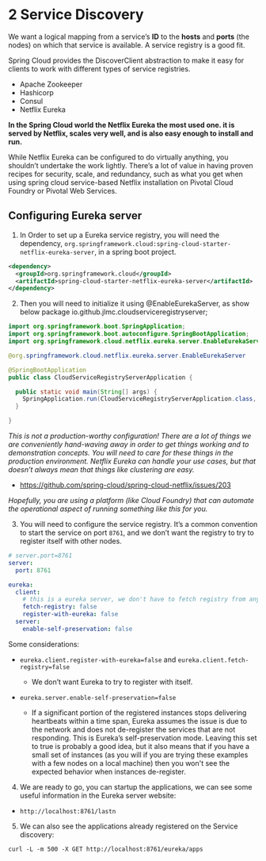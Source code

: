 # 2 Service Discovery


We want a logical mapping from a service’s **ID** to the **hosts** and **ports** (the nodes) on which that service is available. A service registry is a good fit.

Spring Cloud provides the DiscoverClient abstraction to make it easy for clients to work with different types of service registries.

- Apache Zookeeper
- Hashicorp
- Consul
- Netflix Eureka

**In the Spring Cloud world the Netflix Eureka the most used one. it is served by Netflix, scales very well, and is also easy enough to install and run.**

While Netflix Eureka can be configured to do virtually anything, you shouldn’t undertake the work lightly. There’s a lot of value in having proven recipes for security, scale, and redundancy, such as what you get when using spring cloud service-based Netflix installation on Pivotal Cloud Foundry or Pivotal Web Services.


## Configuring Eureka server

1. In Order to set up a Eureka service registry, you will need the dependency, `org.springframework.cloud:spring-cloud-starter-netflix-eureka-server`, in a spring boot project.

```xml
<dependency>
  <groupId>org.springframework.cloud</groupId>
  <artifactId>spring-cloud-starter-netflix-eureka-server</artifactId>
</dependency>
```

2. Then you will need to initialize it using @EnableEurekaServer, as show below package io.github.jlmc.cloudserviceregistryserver;
```java
import org.springframework.boot.SpringApplication;
import org.springframework.boot.autoconfigure.SpringBootApplication;
import org.springframework.cloud.netflix.eureka.server.EnableEurekaServer;

@org.springframework.cloud.netflix.eureka.server.EnableEurekaServer

@SpringBootApplication
public class CloudServiceRegistryServerApplication {

  public static void main(String[] args) {
    SpringApplication.run(CloudServiceRegistryServerApplication.class, args);
  }

}
```

_This is not a production-worthy configuration! There are a lot of things we are conveniently hand-waving away in order to get things working and to demonstration concepts. You will need to care for these things in the production environment. Netflix Eureka can handle your use cases, but that doesn’t always mean that things like clustering are easy._

  - https://github.com/spring-cloud/spring-cloud-netflix/issues/203
  
_Hopefully, you are using a platform (like Cloud Foundry) that can automate the operational aspect of running something like this for you._


3. You will need to configure the service registry. It’s a common convention to start the service on port `8761`, and we don’t want the registry to try to register itself with other nodes.
```yaml
# server.port=8761
server:
  port: 8761

eureka:
  client:
    # this is a eureka server, we don't have to fetch registry from any other place.
    fetch-registry: false
    register-with-eureka: false
  server:
    enable-self-preservation: false
```

Some considerations:

- `eureka.client.register-with-eureka=false` and `eureka.client.fetch-registry=false`
  - We don’t want Eureka to try to register with itself.

- `eureka.server.enable-self-preservation=false`
  - If a significant portion of the registered instances stops delivering heartbeats within a time span, Eureka assumes the issue is due to the network and does not de-register the services that are not responding. This is Eureka’s self-preservation mode. Leaving this set to true is probably a good idea, but it also means that if you have a small set of instances (as you will if you are trying these examples with a few nodes on a local machine) then you won't see the expected behavior when instances de-register.

4. We are ready to go, you can startup the applications, we can see some useful information in the Eureka server website: 
  - `http://localhost:8761/lastn`

5. We can also see the applications already registered on the Service discovery:

```shell
curl -L -m 500 -X GET http://localhost:8761/eureka/apps
```

